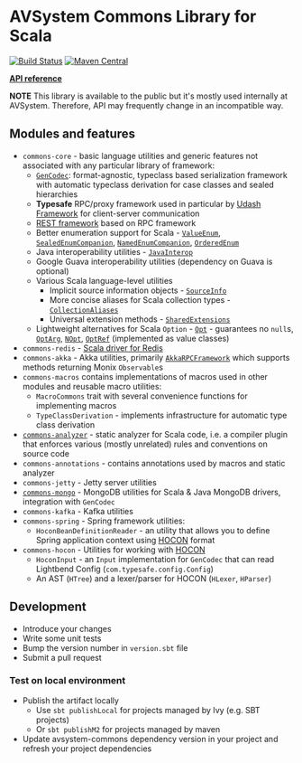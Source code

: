 # AVSystem Commons Library for Scala

[![Build Status](https://travis-ci.org/AVSystem/scala-commons.svg?branch=master)](https://travis-ci.org/AVSystem/scala-commons)
[![Maven Central](https://maven-badges.herokuapp.com/maven-central/com.avsystem.commons/commons-core_2.11/badge.svg)](https://maven-badges.herokuapp.com/maven-central/com.avsystem.commons/commons-core_2.11)

**[API reference](http://avsystem.github.io/scala-commons/api/com/avsystem/commons/index.html)**

**NOTE** This library is available to the public but it's mostly used internally at AVSystem. Therefore, API may frequently change in an incompatible way.

## Modules and features

* `commons-core` - basic language utilities and generic features not associated with any particular library of framework:
  * [`GenCodec`](docs/GenCodec.md): format-agnostic, typeclass based serialization framework with automatic typeclass
    derivation for case classes and sealed hierarchies
  * **Typesafe** RPC/proxy framework used in particular by [Udash Framework](http://guide.udash.io/#/rpc) for
    client-server communication
  * [REST framework](docs/REST.md) based on RPC framework
  * Better enumeration support for Scala -
    [`ValueEnum`](http://avsystem.github.io/scala-commons/api/com/avsystem/commons/misc/ValueEnum.html),
    [`SealedEnumCompanion`](http://avsystem.github.io/scala-commons/api/com/avsystem/commons/misc/SealedEnumCompanion.html),
    [`NamedEnumCompanion`](http://avsystem.github.io/scala-commons/api/com/avsystem/commons/misc/NamedEnumCompanion.html),
    [`OrderedEnum`](http://avsystem.github.io/scala-commons/api/com/avsystem/commons/misc/OrderedEnum.html)
  * Java interoperability utilities - [`JavaInterop`](http://avsystem.github.io/scala-commons/api/com/avsystem/commons/jiop/JavaInterop$.html)
  * Google Guava interoperability utilities (dependency on Guava is optional)
  * Various Scala language-level utilities
    * Implicit source information objects - [`SourceInfo`](http://avsystem.github.io/scala-commons/api/com/avsystem/commons/misc/SourceInfo.html)
    * More concise aliases for Scala collection types - [`CollectionAliases`](http://avsystem.github.io/scala-commons/api/com/avsystem/commons/collection/CollectionAliases$.html)
    * Universal extension methods - [`SharedExtensions`](http://avsystem.github.io/scala-commons/api/com/avsystem/commons/SharedExtensions$.html)
  * Lightweight alternatives for Scala `Option` -
    [`Opt`](http://avsystem.github.io/scala-commons/api/com/avsystem/commons/misc/Opt.html) - guarantees no `null`s,
    [`OptArg`](http://avsystem.github.io/scala-commons/api/com/avsystem/commons/misc/OptArg.html), 
    [`NOpt`](http://avsystem.github.io/scala-commons/api/com/avsystem/commons/misc/NOpt.html), 
    [`OptRef`](http://avsystem.github.io/scala-commons/api/com/avsystem/commons/misc/OptRef.html) (implemented as value classes)
* `commons-redis` - [Scala driver for Redis](docs/RedisDriver.md)
* `commons-akka` - Akka utilities, primarily [`AkkaRPCFramework`](http://avsystem.github.io/scala-commons/api/com/avsystem/commons/rpc/akka/AkkaRPCFramework$.html)
  which supports methods returning Monix `Observable`s
* `commons-macros` contains implementations of macros used in other modules and reusable macro utilities:
  * `MacroCommons` trait with several convenience functions for implementing macros
  * `TypeClassDerivation` - implements infrastructure for automatic type class derivation
* [`commons-analyzer`](docs/Analyzer.md) - static analyzer for Scala code, i.e. a compiler plugin that enforces various (mostly unrelated) rules and conventions on source code
* `commons-annotations` - contains annotations used by macros and static analyzer
* `commons-jetty` - Jetty server utilities
* [`commons-mongo`](docs/TypedMongo.md) - MongoDB utilities for Scala & Java MongoDB drivers, integration with `GenCodec`
* `commons-kafka` - Kafka utilities
* `commons-spring` - Spring framework utilities:
  * `HoconBeanDefinitionReader` - an utility that allows you to define Spring application context using 
  [HOCON](https://github.com/lightbend/config/blob/master/HOCON.md) format
* `commons-hocon` - Utilities for working with [HOCON](https://github.com/lightbend/config/blob/master/HOCON.md)
  * `HoconInput` - an `Input` implementation for `GenCodec` that can read Lightbend Config (`com.typesafe.config.Config`)
  * An AST (`HTree`) and a lexer/parser for HOCON (`HLexer`, `HParser`)

## Development

* Introduce your changes
* Write some unit tests
* Bump the version number in `version.sbt` file
* Submit a pull request

### Test on local environment

* Publish the artifact locally
  * Use `sbt publishLocal` for projects managed by Ivy (e.g. SBT projects)
  * Or `sbt publishM2` for projects managed by maven
* Update avsystem-commons dependency version in your project and refresh
  your project dependencies
